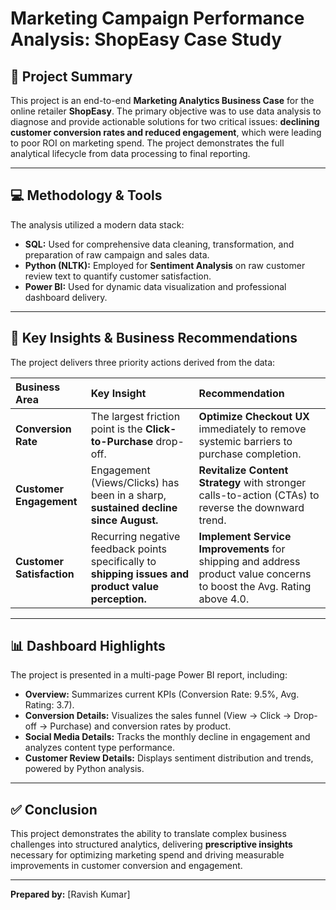 # Marketing Campaign Performance Analysis: ShopEasy Case Study

## 🌟 Project Summary
This project is an end-to-end **Marketing Analytics Business Case** for the online retailer **ShopEasy**. The primary objective was to use data analysis to diagnose and provide actionable solutions for two critical issues: **declining customer conversion rates and reduced engagement**, which were leading to poor ROI on marketing spend. The project demonstrates the full analytical lifecycle from data processing to final reporting.

---

## 💻 Methodology & Tools
The analysis utilized a modern data stack:

* **SQL:** Used for comprehensive data cleaning, transformation, and preparation of raw campaign and sales data.
* **Python (NLTK):** Employed for **Sentiment Analysis** on raw customer review text to quantify customer satisfaction.
* **Power BI:** Used for dynamic data visualization and professional dashboard delivery.

---

## 🔎 Key Insights & Business Recommendations

The project delivers three priority actions derived from the data:

| Business Area | Key Insight | Recommendation |
| :--- | :--- | :--- |
| **Conversion Rate** | The largest friction point is the **Click-to-Purchase** drop-off. | **Optimize Checkout UX** immediately to remove systemic barriers to purchase completion. |
| **Customer Engagement** | Engagement (Views/Clicks) has been in a sharp, **sustained decline since August.** | **Revitalize Content Strategy** with stronger calls-to-action (CTAs) to reverse the downward trend. |
| **Customer Satisfaction** | Recurring negative feedback points specifically to **shipping issues and product value perception.** | **Implement Service Improvements** for shipping and address product value concerns to boost the Avg. Rating above $4.0$. |

---

## 📊 Dashboard Highlights

The project is presented in a multi-page Power BI report, including:
* **Overview:** Summarizes current KPIs (Conversion Rate: 9.5%, Avg. Rating: 3.7).
* **Conversion Details:** Visualizes the sales funnel (View $\rightarrow$ Click $\rightarrow$ Drop-off $\rightarrow$ Purchase) and conversion rates by product.
* **Social Media Details:** Tracks the monthly decline in engagement and analyzes content type performance.
* **Customer Review Details:** Displays sentiment distribution and trends, powered by Python analysis.

---

## ✅ Conclusion
This project demonstrates the ability to translate complex business challenges into structured analytics, delivering **prescriptive insights** necessary for optimizing marketing spend and driving measurable improvements in customer conversion and engagement.

***

**Prepared by:** [Ravish Kumar]
